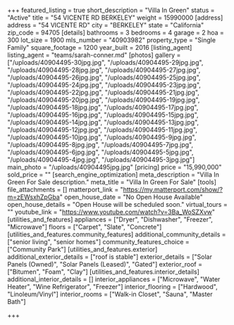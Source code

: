 +++
featured_listing = true
short_description = "Villa In Green"
status = "Active"
title = "54 VICENTE RD BERKELEY"
weight = 15990000
[address]
address = "54 VICENTE RD"
city = "BERKELEY"
state = "California"
zip_code = 94705
[details]
bathrooms = 3
bedrooms = 4
garage = 2
hoa = 300
lot_size = 1900
mls_number = "40903982"
property_type = "Single Family"
square_footage = 1200
year_built = 2016
[listing_agent]
listing_agent = "teams/sarah-conner.md"
[photos]
gallery = ["/uploads/40904495-30jpg.jpg", "/uploads/40904495-29jpg.jpg", "/uploads/40904495-28jpg.jpg", "/uploads/40904495-27jpg.jpg", "/uploads/40904495-26jpg.jpg", "/uploads/40904495-25jpg.jpg", "/uploads/40904495-24jpg.jpg", "/uploads/40904495-23jpg.jpg", "/uploads/40904495-22jpg.jpg", "/uploads/40904495-21jpg.jpg", "/uploads/40904495-20jpg.jpg", "/uploads/40904495-19jpg.jpg", "/uploads/40904495-18jpg.jpg", "/uploads/40904495-17jpg.jpg", "/uploads/40904495-16jpg.jpg", "/uploads/40904495-15jpg.jpg", "/uploads/40904495-14jpg.jpg", "/uploads/40904495-13jpg.jpg", "/uploads/40904495-12jpg.jpg", "/uploads/40904495-11jpg.jpg", "/uploads/40904495-10jpg.jpg", "/uploads/40904495-9jpg.jpg", "/uploads/40904495-8jpg.jpg", "/uploads/40904495-7jpg.jpg", "/uploads/40904495-6jpg.jpg", "/uploads/40904495-5jpg.jpg", "/uploads/40904495-4jpg.jpg", "/uploads/40904495-3jpg.jpg"]
main_photo = "/uploads/40904495jpg.jpg"
[pricing]
price = "15,990,000"
sold_price = ""
[search_engine_optimization]
meta_description = "Villa In Green For Sale description."
meta_title = "Villa In Green For Sale"
[tools]
file_attachments = []
matterport_link = "https://my.matterport.com/show/?m=zEWsxhZpGba"
open_house_date = "No Open House Available"
open_house_details = "Open House will be scheduled soon."
virtual_tours = ""
youtube_link = "https://www.youtube.com/watch?v=3Ba_WoSZXvw"
[utilities_and_features]
appliances = ["Dryer", "Dishwasher", "Freezer", "Microwave"]
floors = ["Carpet", "Slate", "Concrete"]
[utilities_and_features.community_features]
additional_community_details = ["senior living", "senior homes"]
community_features_choice = ["Community Park"]
[utilities_and_features.exterior]
additional_exterior_details = ["roof is stable"]
exterior_details = ["Solar Panels (Owned)", "Solar Panels (Leased)", "Gated"]
exterior_roof = ["Bitumen", "Foam", "Clay"]
[utilities_and_features.interior_details]
additional_interior_details = []
interior_appliances = ["Microwave", "Water Heater", "Wine Refrigerator", "Freezer"]
interior_flooring = ["Hardwood", "Linoleum/Vinyl"]
interior_rooms = ["Walk-in Closet", "Sauna", "Master Bath"]

+++
